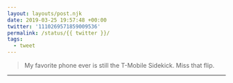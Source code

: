 ```yaml
---
layout: layouts/post.njk
date: 2019-03-25 19:57:48 +00:00
twitter: '1110269571859009536'
permalink: /status/{{ twitter }}/
tags: 
  - tweet
---
```


> My favorite phone ever is still the T-Mobile Sidekick. Miss that flip.

---

